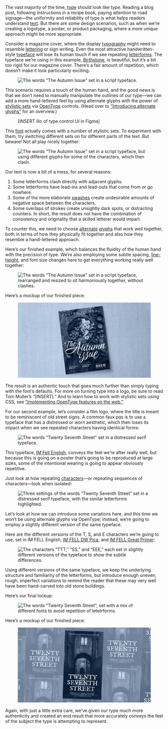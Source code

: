 
The vast majority of the time, [type](/glossary/type) should look like type. Reading a blog post, following instructions in a recipe book, paying attention to road signage—the uniformity and reliability of type is what helps readers understand [text](/glossary/text_copy). But there are some design scenarios, such as when we’re creating a logotype, a poster, or product packaging, where a more unique approach might be more appropriate.

Consider a magazine cover, where the display [typography](/glossary/typography) might need to resemble [lettering](/glossary/lettering) or sign writing. Even the most attractive handwritten-style [typeface](/glossary/typeface) will lose its human touch if we see repeating [letterforms](/glossary/letterform). The typeface we’re using in this example, [Birthstone](https://fonts.google.com/specimen/Birthstone?query=Birthstone), is beautiful, but it’s a bit too rigid for our magazine cover. There’s a fair amount of repetition, which doesn’t make it look particularly exciting. 

<figure>

![The words “The Autumn Issue” set in a script typeface.](images/authenticity_ex1_1.svg)

</figure>

This scenario requires a touch of the human hand, and the good news is that we don’t need to manually manipulate the outlines of our type—we can add a more hand-lettered feel by using alternate glyphs with the power of [stylistic sets](/glossary/stylistic_sets) via [OpenType](/glossary/open_type) controls. (Head over to [“Introducing alternate glyphs”](https://fonts.google.com/knowledge/introducing_type/introducing_alternate_glyphs) for an overview.)

<figure>

[INSERT illo of type control UI in Figma]

</figure>

This [font](/glossary/font) actually comes with a number of stylistic sets. To experiment with them, try switching different sets on for different parts of the text. But beware! Not all play nicely together:

<figure>

![The words “The Autumn Issue” set in a script typeface, but using different glyphs for some of the characters, which then clash.](images/authenticity_ex1_2.svg)

</figure>

Our text is now a bit of a mess, for several reasons:

1. Some letterforms clash directly with adjacent glyphs.
2. Some letterforms have lead-ins and lead-outs that come from or go nowhere.
3. Some of the more elaborate [swashes](/glossary/swash_glyph) create undesirable amounts of negative space between the characters.
4. Some overlaps of strokes create unsightly dark spots, or distracting counters. In short, the result does not have the combination of consistency and originality that a skilled letterer would impart.

To counter this, we need to choose [alternate](/glossary/alternates) [glyphs](/glossary/glyph) that work well together, both in terms of how they physically fit together and also how they resemble a hand-lettered approach.

Here’s our finished example, which balances the fluidity of the human hand with the precision of type. We’re also employing some subtle spacing, [line-height](/glossary/line_height_leading), and font size changes here to get everything working really well together:

<figure>

![The words “The Autumn Issue” set in a script typeface, rearranged and resized to sit harmoniously together, without clashes.](images/authenticity_ex1_3.svg)

</figure>

Here’s a mockup of our finished piece:

<figure>

![A mockup of a fictional magazine cover using the type as set in the previous image.](images/authenticity_ex1_mock.jpg)

</figure>

The result is an authentic touch that goes much further than simply typing with the font’s defaults. For more on turning type into a logo, be sure to read Tom Muller’s “[INSERT].” And to learn how to work with stylistic sets using CSS, see [“Implementing OpenType features on the web.”](https://fonts.google.com/knowledge/using_type/implementing_open_type_features_on_the_web)

For our second example, let’s consider a film logo, where the title is meant to be reminiscent of old street signs. A common faux pas is to use a typeface that has a distressed or worn aesthetic, which then loses its impact when we see repeated characters having identical forms:

<figure>

![The words “Twenty Seventh Street” set in a distressed serif typeface.](images/authenticity_ex2_1.svg)

</figure>

This typeface, [IM Fell English](https://fonts.google.com/specimen/IM+Fell+English?query=im+fell), conveys the feel we’re after really well, but because this is going on a poster that’s going to be reproduced at large sizes, some of the intentional wearing is going to appear obviously repetitive.

Just look at how repeating [characters](/glossary/character)—or repeating sequences of characters—look when isolated:

<figure>

![Three settings of the words “Twenty Seventh Street” set in a distressed serif typeface, with the similar letterforms highlighted.](images/authenticity_ex2_2.svg)

</figure>

Let’s look at how we can introduce some variations here, and this time we won’t be using alternate glyphs via OpenType; instead, we’re going to employ a slightly different version of the same typeface. 

Here are the different versions of the T, S, and E characters we’re going to use, set in IM FELL English, [IM FELL DW Pica](https://fonts.google.com/specimen/IM+Fell+DW+Pica?query=im+fell), and [IM FELL Great Primer](https://fonts.google.com/specimen/IM+Fell+Great+Primer?query=im+fell):

<figure>

![The characters “TTT,” “SS,” and “EEE,” each set in slightly different versions of the typeface to show the subtle differences.](images/authenticity_ex2_3.svg)

</figure>

Using different versions of the same typeface, we keep the underlying structure and familiarity of the letterforms, but introduce enough uneven, rough, imperfect variations to remind the reader that these may very well have been hand-carved into old stone buildings. 

Here’s our final lockup:

<figure>

![The words “Twenty Seventh Street”, set with a mix of different fonts to avoid repetition of letetrforms.](images/authenticity_ex2_4.svg)

</figure>

Here’s a mockup of our finished piece:

<figure>

![A mockup of a fictional poster using the type as set in the previous image.](images/authenticity_ex2_mock.jpg)

</figure>

Again, with just a little extra care, we’ve given our type much more authenticity and created an end result that more accurately conveys the feel of the subject the type is attempting to represent.
